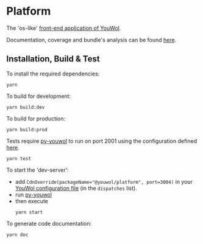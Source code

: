# Platform


The 'os-like' [front-end application of YouWol](https://platform.youwol.com/applications/@youwol/platform/latest).

Documentation, coverage and bundle's analysis can be found 
[here](https://platform.youwol.com/applications/@youwol/cdn-explorer/latest?package=@youwol/platform).

## Installation, Build & Test

To install the required dependencies:

```shell
yarn
```

To build for development:

```shell
yarn build:dev
```

To build for production:

```shell
yarn build:prod
```

Tests require [py-youwol](https://platform.youwol.com/documentation/py-youwol)
to run on port 2001 using the configuration defined [here](https://github.com/youwol/integration-tests-conf).

```shell
yarn test
```

To start the 'dev-server':
- add `CdnOverride(packageName="@youwol/platform", port=3004)` in your 
[YouWol configuration file](https://platform.youwol.com/documentation/py-youwol/configuration)
  (in the `dispatches` list).
- run [py-youwol](https://platform.youwol.com/documentation/py-youwol)
- then execute
  ```shell
  yarn start
  ```

To generate code documentation:

```shell
yarn doc
```
